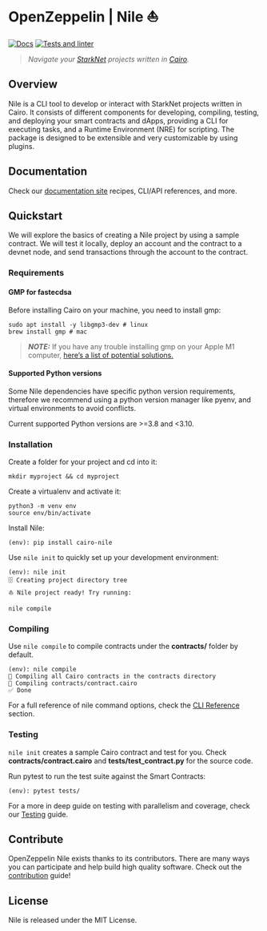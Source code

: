 # OpenZeppelin | Nile ⛵

[![Docs](https://img.shields.io/badge/docs-%F0%9F%93%84-blue)](https://docs.openzeppelin.com/nile)
[![Tests and linter](https://github.com/OpenZeppelin/nile/actions/workflows/ci.yml/badge.svg)](https://github.com/OpenZeppelin/nile/actions/workflows/ci.yml)

> _Navigate your [StarkNet](https://www.cairo-lang.org/docs/hello_starknet/index.html) projects written in [Cairo](https://cairo-lang.org)._

## Overview

Nile is a CLI tool to develop or interact with StarkNet projects written in Cairo. It consists of different components for developing, compiling, testing, and deploying your smart contracts and dApps, providing a CLI for executing tasks, and a Runtime Environment (NRE) for scripting. The package is designed to be extensible and very customizable by using plugins.


## Documentation

Check our [documentation site](https://docs.openzeppelin.com/nile) recipes, CLI/API references, and more.

## Quickstart

We will explore the basics of creating a Nile project by using a sample contract. We will test it locally, deploy an account and the contract to a devnet node, and send transactions through the account to the contract.

### Requirements

#### GMP for fastecdsa

Before installing Cairo on your machine, you need to install gmp:

```
sudo apt install -y libgmp3-dev # linux
brew install gmp # mac
```

> **_NOTE:_** If you have any trouble installing gmp on your Apple M1 computer, [here’s a list of potential solutions.](https://github.com/OpenZeppelin/nile/issues/22)

#### Supported Python versions

Some Nile dependencies have specific python version requirements, therefore we recommend using a python version manager like pyenv, and virtual environments to avoid conflicts.

Current supported Python versions are >=3.8 and <3.10.

### Installation

Create a folder for your project and cd into it:

```
mkdir myproject && cd myproject
```

Create a virtualenv and activate it:

```
python3 -m venv env
source env/bin/activate
```

Install Nile:

```
(env): pip install cairo-nile
```

Use `nile init` to quickly set up your development environment:

```
(env): nile init
🗄 Creating project directory tree
⛵️ Nile project ready! Try running:

nile compile
```

### Compiling

Use `nile compile` to compile contracts under the **contracts/** folder by default.

```
(env): nile compile
🤖 Compiling all Cairo contracts in the contracts directory
🔨 Compiling contracts/contract.cairo
✅ Done
```

For a full reference of nile command options, check the [CLI Reference]() section.

### Testing

`nile init` creates a sample Cairo contract and test for you. Check **contracts/contract.cairo** and **tests/test_contract.py** for the source code.

Run pytest to run the test suite against the Smart Contracts:

```
(env): pytest tests/
```

For a more in deep guide on testing with parallelism and coverage, check our [Testing]() guide.


## Contribute

OpenZeppelin Nile exists thanks to its contributors. There are many ways you can participate and help build high quality software. Check out the [contribution](CONTRIBUTING.md) guide!

## License

Nile is released under the MIT License.
